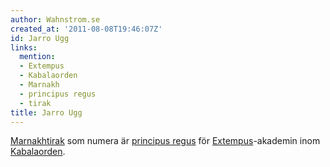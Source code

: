 ```yaml
---
author: Wahnstrom.se
created_at: '2011-08-08T19:46:07Z'
id: Jarro Ugg
links:
  mention:
  - Extempus
  - Kabalaorden
  - Marnakh
  - principus regus
  - tirak
title: Jarro Ugg
---
```


[Marnakh][][tirak] som numera är [principus regus] för [Extempus]-akademin inom [Kabalaorden].

  [Marnakh]: Marnakh
  [tirak]: tirak
  [principus regus]: principus_regus
  [Extempus]: Extempus
  [Kabalaorden]: Kabalaorden